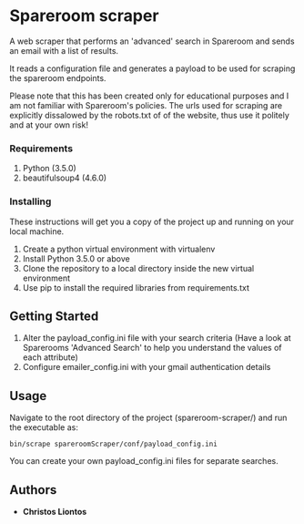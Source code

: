 # Spareroom scraper

A web scraper that performs an 'advanced' search in Spareroom and sends an email with a list of results.

It reads a configuration file and generates a payload to be used for scraping the spareroom endpoints.

Please note that this has been created only for educational purposes and I am not familiar with
Spareroom's policies. The urls used for scraping are explicitly dissalowed by the robots.txt of
of the website, thus use it politely and at your own risk!

### Requirements

1. Python (3.5.0)
2. beautifulsoup4 (4.6.0)

### Installing

These instructions will get you a copy of the project up and running on your local machine.

1. Create a python virtual environment with virtualenv
2. Install Python 3.5.0 or above
3. Clone the repository to a local directory inside the new virtual environment
4. Use pip to install the required libraries from requirements.txt

## Getting Started

1. Alter the payload_config.ini file with your search criteria (Have a look at Sparerooms 'Advanced Search' to help you understand the values of each attribute)
2. Configure emailer_config.ini with your gmail authentication details

## Usage

Navigate to the root directory of the project (spareroom-scraper/) and run the executable as:

```
bin/scrape spareroomScraper/conf/payload_config.ini
```

You can create your own payload_config.ini files for separate searches.

## Authors

* **Christos Liontos**
